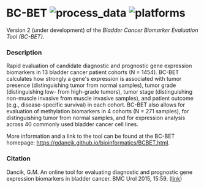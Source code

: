 # BC-BET ![process_data](https://github.com/gdancik/BC-BET/workflows/process_data/badge.svg) ![platforms](https://github.com/gdancik/BC-BET/workflows/platforms/badge.svg)

Version 2 (under development) of the *Bladder Cancer Biomarker Evaluation Tool (BC-BET)*.

### Description
Rapid evaluation of candidate diagnostic and prognostic gene expression biomarkers in 13 bladder cancer patient cohorts (N = 1454). BC-BET calculates how strongly a gene's expression is associated with tumor presence (distinguishing tumor from normal samples), tumor grade (distinguishing low- from high-grade tumors), tumor stage (distinguishing non-muscle invasive from muscle invasive samples), and patient outcome (e.g., disease-specific survival) in each cohort. BC-BET also allows for evaluation of methylation biomarkers in 4 cohorts (N = 271 samples), for distinguishing tumor from normal samples, and for expression analysis across 40 commonly used bladder cancer cell lines. 

More information and a link to the tool can be found at the BC-BET homepage: https://gdancik.github.io/bioinformatics/BCBET.html.
### Citation
Dancik, G.M. An online tool for evaluating diagnostic and prognostic gene expression biomarkers in bladder cancer. BMC Urol 2015, 15:59. ([link](http://biomedcentral.com/1471-2490/15/59)) 

